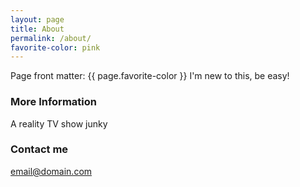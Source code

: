 ```yaml
---
layout: page
title: About
permalink: /about/
favorite-color: pink
---
```


Page front matter: {{ page.favorite-color }}
I'm new to this, be easy!

### More Information

A reality TV show junky

### Contact me

[email@domain.com](mailto:email@domain.com)
